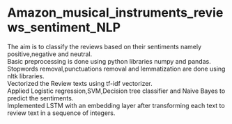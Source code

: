 # Amazon_musical_instruments_reviews_sentiment_NLP   
The aim is to classify the reviews based on their sentiments namely positive,negative and neutral.   
Basic preprocessing is done using python libraries numpy and pandas.    
Stopwords removal,punctuations removal and lemmatization are done using nltk libraries.   
Vectorized the Review texts using tf-idf vectorizer.   
Applied Logistic regression,SVM,Decision tree classifier and Naive Bayes to predict the sentiments.   
Implemented LSTM with an embedding layer after transforming each text to review text in a sequence of integers.


